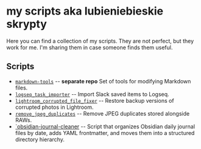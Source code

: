 # my scripts aka lubieniebieskie skrypty

Here you can find a collection of my scripts. They are not perfect, but they work for me. I'm sharing them in case someone finds them useful.

## Scripts

- [`markdown-tools`][1] -- **separate repo** Set of tools for modifying Markdown files.
- [`logseq_task_importer`][2] -- Import Slack saved items to Logseq.
- [`lightroom_corrupted_file_fixer`][3] -- Restore backup versions of corrupted photos in Lightroom.
- [`remove_jpeg_duplicates`][4] -- Remove JPEG duplicates stored alongside RAWs.
- [`obsidian-journal-cleaner][5] -- Script that organizes Obsidian daily journal files by date, adds YAML frontmatter, and moves them into a structured directory hierarchy.

[1]: https://github.com/lubieniebieski/markdown-tools
[2]: /logseq_task_importer/
[3]: /lightroom_corrupted_file_fixer.rb
[4]: /remove_jpeg_duplicates.sh
[5]: /obsidian-journal-cleaner/
